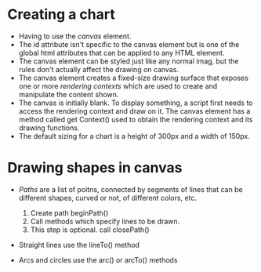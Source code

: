 # Creating a chart
 - Having to use the *canvas* element.
 - The id attribute isn't specific to the canvas element but is one of the global html attributes that can be applied to any HTML element.
 - The canvas element can be styled just like any normal imag, but the rules don't actually affect the drawing on canvas.
 - The canvas element creates a fixed-size drawing surface that exposes one or more *rendering contexts* which are used to create and manipulate the content shown. 
 - The canvas is initially blank. To display something, a script first needs to access the rendering context and draw on it. The canvas element has a method called get Context() used to obtain the rendering context and its drawing functions.
 - The default sizing for a chart is a height of 300px and a width of 150px.

 # Drawing shapes in canvas
  - *Paths* are a list of poitns, connected by segments of lines that can be different shapes, curved or not, of different colors, etc.
    1. Create path beginPath()
    2. Call methods which specify lines to be drawn.
    3. This step is optional. call closePath()

  - Straight lines use the lineTo() method
  - Arcs and circles use the arc() or arcTo() methods

  
